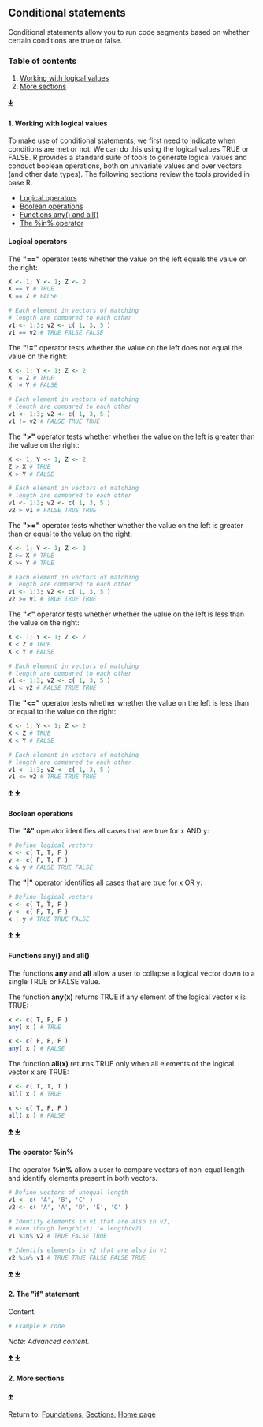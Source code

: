 ## Conditional statements

Conditional statements allow you to run code segments based on whether certain conditions are true or false.

<a name="TOC"></a>
### Table of contents
1. <a href="#S01">Working with logical values</a>
2. <a href="#S02">More sections</a>

<a href="#END">&#129147;</a>

<a name="S01"></a>
#### 1. Working with logical values

To make use of conditional statements, we first need to indicate when conditions are met or not. We can do this using the logical values TRUE or FALSE. R provides a standard suite of tools to generate logical values and conduct boolean operations, both on univariate values and over vectors (and other data types). The following sections review the tools provided in base R.

* <a href="#S011">Logical operators</a>
* <a href="#S012">Boolean operations</a>
* <a href="#S013">Functions any() and all()</a>
* <a href="#S014">The %in% operator</a>

<a name="S011"></a>
#### Logical operators

The __"=="__ operator tests whether the value on the left equals the value on the right:
```r
X <- 1; Y <- 1; Z <- 2
X == Y # TRUE
X == Z # FALSE

# Each element in vectors of matching 
# length are compared to each other
v1 <- 1:3; v2 <- c( 1, 3, 5 )
v1 == v2 # TRUE FALSE FALSE
```

The __"!="__ operator tests whether the value on the left does not equal the value on the right:
```r
X <- 1; Y <- 1; Z <- 2
X != Z # TRUE
X != Y # FALSE

# Each element in vectors of matching 
# length are compared to each other
v1 <- 1:3; v2 <- c( 1, 3, 5 )
v1 != v2 # FALSE TRUE TRUE
```

The __">"__ operator tests whether whether the value on the left is greater than the value on the right:
```r
X <- 1; Y <- 1; Z <- 2
Z > X # TRUE
X > Y # FALSE

# Each element in vectors of matching 
# length are compared to each other
v1 <- 1:3; v2 <- c( 1, 3, 5 )
v2 > v1 # FALSE TRUE TRUE
```

The __">="__ operator tests whether whether the value on the left is greater than or equal to the value on the right:
```r
X <- 1; Y <- 1; Z <- 2
Z >= X # TRUE
X >= Y # TRUE

# Each element in vectors of matching 
# length are compared to each other
v1 <- 1:3; v2 <- c( 1, 3, 5 )
v2 >= v1 # TRUE TRUE TRUE
```

The __"<"__ operator tests whether whether the value on the left is less than the value on the right:
```r
X <- 1; Y <- 1; Z <- 2
X < Z # TRUE
X < Y # FALSE

# Each element in vectors of matching 
# length are compared to each other
v1 <- 1:3; v2 <- c( 1, 3, 5 )
v1 < v2 # FALSE TRUE TRUE
```

The __"<="__ operator tests whether whether the value on the left is less than or equal to the value on the right:
```r
X <- 1; Y <- 1; Z <- 2
X < Z # TRUE
X < Y # FALSE

# Each element in vectors of matching 
# length are compared to each other
v1 <- 1:3; v2 <- c( 1, 3, 5 )
v1 <= v2 # TRUE TRUE TRUE
```

<a href="#TOC">&#129145;</a> <a href="#END">&#129147;</a>

<a name="S012"></a>
#### Boolean operations

The __"&"__ operator identifies all cases that are true for x AND y:
```r
# Define logical vectors
x <- c( T, T, F )
y <- c( F, T, F )
x & y # FALSE TRUE FALSE
```

The __"|"__ operator identifies all cases that are true for x OR y:
```r
# Define logical vectors
x <- c( T, T, F )
y <- c( F, T, F )
x | y # TRUE TRUE FALSE
```

<a href="#TOC">&#129145;</a> <a href="#END">&#129147;</a>

<a name="S013"></a>
#### Functions any() and all()

The functions __any__ and __all__ allow a user to collapse a logical vector down to a single TRUE or FALSE value.

The function __any(x)__ returns TRUE if any element of the logical vector x is TRUE:
```r
x <- c( T, F, F )
any( x ) # TRUE

x <- c( F, F, F )
any( x ) # FALSE
```

The function __all(x)__ returns TRUE only when all elements of the logical vector x are TRUE:
```r
x <- c( T, T, T )
all( x ) # TRUE

x <- c( T, F, F )
all( x ) # FALSE
```

<a href="#TOC">&#129145;</a> <a href="#END">&#129147;</a>

<a name="S014"></a>
#### The operator %in%

The operator __%in%__ allow a user to compare vectors of non-equal length and identify elements present in both vectors.

```r
# Define vectors of unequal length
v1 <- c( 'A', 'B', 'C' )
v2 <- c( 'A', 'A', 'D', 'E', 'C' )

# Identify elements in v1 that are also in v2, 
# even though length(v1) != length(v2)
v1 %in% v2 # TRUE FALSE TRUE

# Identify elements in v2 that are also in v1
v2 %in% v1 # TRUE TRUE FALSE FALSE TRUE
```

<a href="#TOC">&#129145;</a> <a href="#END">&#129147;</a>

<a name="S02"></a>
#### 2. The "if" statement

Content.

```R
# Example R code
```

*Note: Advanced content.*

<a href="#TOC">&#129145;</a> <a href="#END">&#129147;</a>

<a name="S02"></a>
#### 2. More sections

<a href="#TOC">&#129145;</a>

<a name="END"></a>
Return to:
[Foundations](C03_P000_Foundations.md);
[Sections](C00_P002_Chapters.md);
[Home page](https://rettopnivek.github.io/R_training/)
